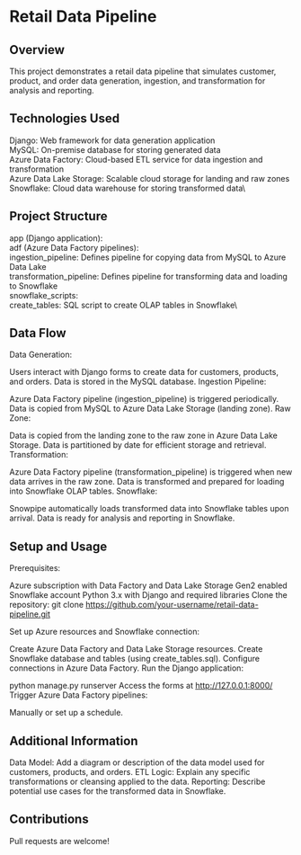 
# Retail Data Pipeline

## Overview

This project demonstrates a retail data pipeline that simulates customer, product, and order data generation, ingestion, and transformation for analysis and reporting.

## Technologies Used

Django: Web framework for data generation application\
MySQL: On-premise database for storing generated data\
Azure Data Factory: Cloud-based ETL service for data ingestion and transformation\
Azure Data Lake Storage: Scalable cloud storage for landing and raw zones\
Snowflake: Cloud data warehouse for storing transformed data\
## Project Structure

app (Django application):\
adf (Azure Data Factory pipelines):\
ingestion_pipeline: Defines pipeline for copying data from MySQL to Azure Data Lake\
transformation_pipeline: Defines pipeline for transforming data and loading to Snowflake\
snowflake_scripts:\
create_tables: SQL script to create OLAP tables in Snowflake\
## Data Flow

Data Generation:

Users interact with Django forms to create data for customers, products, and orders.
Data is stored in the MySQL database.
Ingestion Pipeline:

Azure Data Factory pipeline (ingestion_pipeline) is triggered periodically.
Data is copied from MySQL to Azure Data Lake Storage (landing zone).
Raw Zone:

Data is copied from the landing zone to the raw zone in Azure Data Lake Storage.
Data is partitioned by date for efficient storage and retrieval.
Transformation:

Azure Data Factory pipeline (transformation_pipeline) is triggered when new data arrives in the raw zone.
Data is transformed and prepared for loading into Snowflake OLAP tables.
Snowflake:

Snowpipe automatically loads transformed data into Snowflake tables upon arrival.
Data is ready for analysis and reporting in Snowflake.
## Setup and Usage

Prerequisites:

Azure subscription with Data Factory and Data Lake Storage Gen2 enabled
Snowflake account
Python 3.x with Django and required libraries
Clone the repository:
git clone https://github.com/your-username/retail-data-pipeline.git

Set up Azure resources and Snowflake connection:

Create Azure Data Factory and Data Lake Storage resources.
Create Snowflake database and tables (using create_tables.sql).
Configure connections in Azure Data Factory.
Run the Django application:

python manage.py runserver
Access the forms at http://127.0.0.1:8000/
Trigger Azure Data Factory pipelines:

Manually or set up a schedule.
## Additional Information

Data Model: Add a diagram or description of the data model used for customers, products, and orders.
ETL Logic: Explain any specific transformations or cleansing applied to the data.
Reporting: Describe potential use cases for the transformed data in Snowflake.
## Contributions

Pull requests are welcome!
